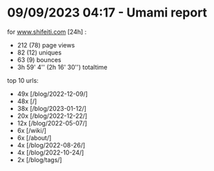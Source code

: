 # 09/09/2023 04:17 - Umami report
for www.shifeiti.com [24h] :

 - 212 (78) page views
 - 82 (12) uniques
 - 63 (9) bounces
 - 3h 59' 4'' (2h 16' 30'') totaltime


top 10 urls:
 - 49x [/blog/2022-12-09/]
 - 48x [/]
 - 38x [/blog/2023-01-12/]
 - 20x [/blog/2022-12-22/]
 - 12x [/blog/2022-05-07/]
 - 6x [/wiki/]
 - 6x [/about/]
 - 4x [/blog/2022-08-26/]
 - 4x [/blog/2022-10-24/]
 - 2x [/blog/tags/]


